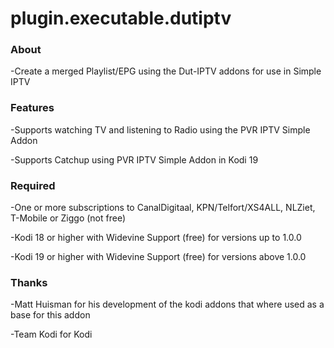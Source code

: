 # plugin.executable.dutiptv

### About

-Create a merged Playlist/EPG using the Dut-IPTV addons for use in Simple IPTV

### Features

-Supports watching TV and listening to Radio using the PVR IPTV Simple Addon

-Supports Catchup using PVR IPTV Simple Addon in Kodi 19

### Required

-One or more subscriptions to CanalDigitaal, KPN/Telfort/XS4ALL, NLZiet, T-Mobile or Ziggo (not free)

-Kodi 18 or higher with Widevine Support (free) for versions up to 1.0.0

-Kodi 19 or higher with Widevine Support (free) for versions above 1.0.0

### Thanks

-Matt Huisman for his development of the kodi addons that where used as a base for this addon

-Team Kodi for Kodi